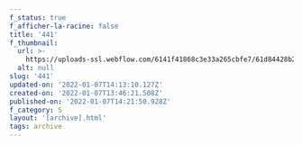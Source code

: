 ```yaml
---
f_status: true
f_afficher-la-racine: false
title: '441'
f_thumbnail:
  url: >-
    https://uploads-ssl.webflow.com/6141f41868c3e33a265cbfe7/61d84428b2d4a204bff0e1f7_441.jpg
  alt: null
slug: '441'
updated-on: '2022-01-07T14:13:10.127Z'
created-on: '2022-01-07T13:46:21.508Z'
published-on: '2022-01-07T14:21:50.928Z'
f_category: S
layout: '[archive].html'
tags: archive
---
```



